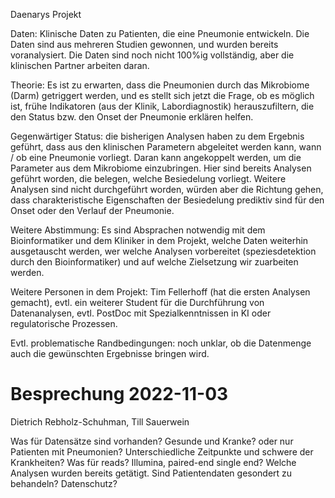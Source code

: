 Daenarys Projekt

Daten: Klinische Daten zu Patienten, die eine Pneumonie entwickeln. Die Daten sind aus mehreren Studien gewonnen, und wurden bereits voranalysiert. Die Daten sind noch nicht 100%ig vollständig, aber die klinischen Partner arbeiten daran.

Theorie: Es ist zu erwarten, dass die Pneumonien durch das Mikrobiome (Darm) getriggert werden, und es stellt sich jetzt die Frage, ob es möglich ist, frühe Indikatoren (aus der Klinik, Labordiagnostik) herauszufiltern, die den Status bzw. den Onset der Pneumonie erklären helfen.

Gegenwärtiger Status: die bisherigen Analysen haben zu dem Ergebnis geführt, dass aus den klinischen Parametern abgeleitet werden kann, wann / ob eine Pneumonie vorliegt. Daran kann angekoppelt werden, um die Parameter aus dem Mikrobiome einzubringen. Hier sind bereits Analysen geführt worden, die belegen, welche Besiedelung vorliegt. Weitere Analysen sind nicht durchgeführt worden, würden aber die Richtung gehen, dass charakteristische Eigenschaften der Besiedelung prediktiv sind für den Onset oder den Verlauf der Pneumonie.

Weitere Abstimmung: Es sind Absprachen notwendig mit dem Bioinformatiker und dem Kliniker in dem Projekt, welche Daten weiterhin ausgetauscht werden, wer welche Analysen vorbereitet (speziesdetektion durch den Bioinformatiker) und auf welche Zielsetzung wir zuarbeiten werden.

Weitere Personen in dem Projekt: Tim Fellerhoff (hat die ersten Analysen gemacht), evtl. ein weiterer Student für die Durchführung von Datenanalysen, evtl. PostDoc mit Spezialkenntnissen in KI oder regulatorische Prozessen.

Evtl. problematische Randbedingungen: noch unklar, ob die Datenmenge auch die gewünschten Ergebnisse bringen wird. 


# Besprechung 2022-11-03
Dietrich Rebholz-Schuhman, Till Sauerwein

Was für Datensätze sind vorhanden? Gesunde und Kranke? oder nur Patienten mit Pneumonien? Unterschiedliche Zeitpunkte und schwere der Krankheiten? Was für reads? Illumina, paired-end single end? Welche Analysen wurden bereits getätigt. Sind Patientendaten gesondert zu behandeln? Datenschutz?
